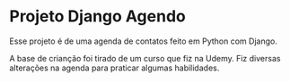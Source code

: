 # Projeto Django Agendo

Esse projeto é de uma agenda de contatos feito em Python com Django.

A base de crianção foi tirado de um curso que fiz na Udemy.
Fiz diversas alterações na agenda para praticar algumas habilidades.
